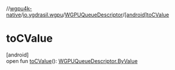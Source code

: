 //[wgpu4k-native](../../../index.md)/[io.ygdrasil.wgpu](../index.md)/[WGPUQueueDescriptor](index.md)/[[android]toCValue]([android]to-c-value.md)

# toCValue

[android]\
open fun [toCValue]([android]to-c-value.md)(): [WGPUQueueDescriptor.ByValue](../../io.ygdrasil.wgpu.android/-w-g-p-u-queue-descriptor/-by-value/index.md)